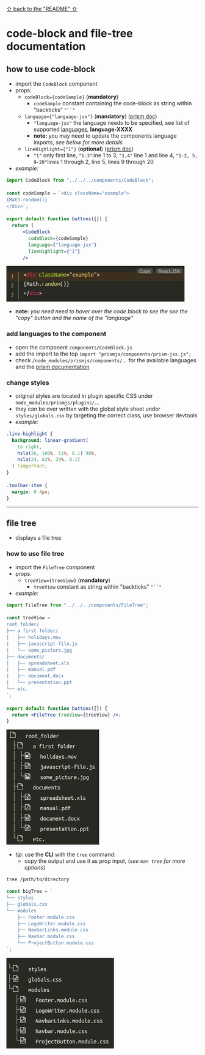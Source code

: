 [&#X21e7; back to the "README" &#X21e7;](../../README.md)

# code-block and file-tree documentation

## how to use code-block

- import the `CodeBlock` component
- props:
  - `codeBlock={codeSample}` (**mandatory**)
    - `codeSample` constant containing the code-block as string within "backticks" ` "``" `
  - `language={"language-jsx"}` (**mandatory**) ([prism doc](https://prismjs.com/#supported-languages))
    - `"language-jsx"` the language needs to be specified, see list of supported [languages](https://prismjs.com/#supported-languages), **language-XXXX**
    - **note:** you may need to update the components language imports, _see below for more details_
  - `lineHighlight={"1"}` (**optional**) ([prism doc](https://prismjs.com/plugins/line-highlight/))
    - `"1"` only first line, `"1-3"`line 1 to 3, `"1,4"` line 1 and line 4, `"1-2, 5, 9-20"`lines 1 through 2, line 5, lines 9 through 20
- _example:_

```jsx
import CodeBlock from "../../../components/CodeBlock";

const codeSample = `<div className="example">
{Math.random()}
</div>`;

export default function buttons({}) {
  return (
      <CodeBlock
        codeBlock={codeSample}
        language={"language-jsx"}
        lineHighlight={"1"}
      />
```

![browser output](../images/documentation/codeBlockExample.webp)

- **note:** _you need need to hover over the code block to see the see the "copy" button and the name of the "language"_

### add languages to the component

- open the component `components/CodeBlock.js`
- add the import to the top `import "prismjs/components/prism-jsx.js";`
- check `/node_modules/prismjs/components/`... for the available languages and the [prism documentation](https://prismjs.com/#supported-languages)

### change styles

- original styles are located in plugin specific CSS under `node_modules/prismjs/plugins/`...
- they can be over written with the global style sheet under `styles/globals.css` by targeting the correct class, use browser devtools
- _example:_

```css
.line-highlight {
  background: linear-gradient(
    to right,
    hsla(26, 100%, 51%, 0.1) 90%,
    hsla(24, 82%, 29%, 0.1)
  ) !important;
}

.toolbar-item {
  margin: 0 4px;
}
```

---

## file tree

- displays a file tree

### how to use file tree

- import the `FileTree` component
- props:
  - `treeView={treeView}` (**mandatory**)
    - `treeView` constant as string within "backticks" ` "``" `
- _example:_

```jsx
import FileTree from "../../../components/FileTree";

const treeView = `
root_folder/
├── a first folder/
|   ├── holidays.mov
|   ├── javascript-file.js
|   └── some_picture.jpg
├── documents/
|   ├── spreadsheet.xls
|   ├── manual.pdf
|   ├── document.docx
|   └── presentation.ppt
└── etc.
`;

export default function buttons({}) {
  return <FileTree treeView={treeView} />;
}
```

![small file tree](../images/documentation/fileTreeSmall.webp)

- _tip:_ use the **CLI** with the `tree` command:
  - copy the output and use it as prop input, (_see `man tree` for more options_)

```bash
tree /path/to/directory
```

```jsx
const bigTree = `
└── styles
├── globals.css
└── modules
    ├── Footer.module.css
    ├── LogoWriter.module.css
    ├── NavbarLinks.module.css
    ├── Navbar.module.css
    └── ProjectButton.module.css
`;
```

![command tree output](../images/documentation/treeComand.webp)
